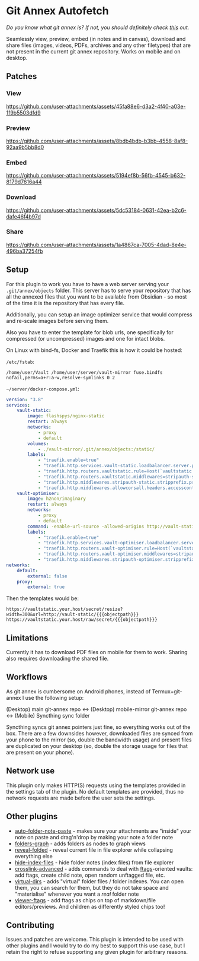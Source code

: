 # Git Annex Autofetch

_Do you know what git annex is? If not, you should definitely check [this](https://github.com/d7sd6u/obsidian-lazy-cached-vault-load?tab=readme-ov-file#wait-a-minute-what-are-folderindex-notes-what-are-ftags-what-do-you-mean-annexed) out._

Seamlessly view, preview, embed (in notes and in canvas), download and share files (images, videos, PDFs, archives and any other filetypes) that are not present in the current git annex repository. Works on mobile and on desktop.

## Patches

### View

https://github.com/user-attachments/assets/45fa88e6-d3a2-4f40-a03e-1f9b5503dfd9

### Preview

https://github.com/user-attachments/assets/8bdb4bdb-b3bb-4558-8af8-92aa9b5bb8d0

### Embed

https://github.com/user-attachments/assets/5194ef8b-56fb-4545-b632-8179d7616a44

### Download

https://github.com/user-attachments/assets/5dc53184-0631-42ea-b2c6-dafe46f4b97d

### Share

https://github.com/user-attachments/assets/1a4867ca-7005-4dad-8e4e-496ba37254fb

## Setup

For this plugin to work you have to have a web server serving your `.git/annex/objects` folder. This server has to serve your repository that has all the annexed files that you want to be available from Obsidian - so most of the time it is the repository that has every file.

Additionally, you can setup an image optimizer service that would compress and re-scale images before serving them.

Also you have to enter the template for blob urls, one specifically for compressed (or uncompressed) images and one for intact blobs.

On Linux with bind-fs, Docker and Traefik this is how it could be hosted:

`/etc/fstab`:

```
/home/user/Vault /home/user/server/vault-mirror fuse.bindfs nofail,perms=a+r:a-w,resolve-symlinks 0 2
```

`~/server/docker-compose.yml`:

```yaml
version: "3.8"
services:
    vault-static:
        image: flashspys/nginx-static
        restart: always
        networks:
            - proxy
            - default
        volumes:
            - ./vault-mirror/.git/annex/objects:/static/
        labels:
            - "traefik.enable=true"
            - "traefik.http.services.vault-static.loadbalancer.server.port=80"
            - "traefik.http.routers.vaultstatic.rule=Host(`vaultstatic.your.host`) && PathPrefix(`/raw/secret/`)"
            - "traefik.http.routers.vaultstatic.middlewares=stripauth-static,allowcorsall"
            - "traefik.http.middlewares.stripauth-static.stripprefix.prefixes=/raw/secret"
            - "traefik.http.middlewares.allowcorsall.headers.accesscontrolalloworiginlist=*"
    vault-optimiser:
        image: h2non/imaginary
        restart: always
        networks:
            - proxy
            - default
        command: -enable-url-source -allowed-origins http://vault-static -http-cache-ttl 31556926
        labels:
            - "traefik.enable=true"
            - "traefik.http.services.vault-optimiser.loadbalancer.server.port=9000"
            - "traefik.http.routers.vault-optimiser.rule=Host(`vaultstatic.your.host`) && PathPrefix(`/secret/`)"
            - "traefik.http.routers.vault-optimiser.middlewares=stripauth-optimiser,allowcorsall"
            - "traefik.http.middlewares.stripauth-optimiser.stripprefix.prefixes=/secret"
networks:
    default:
        external: false
    proxy:
        external: true
```

Then the templates would be:

```
https://vaultstatic.your.host/secret/resize?width=300&url=http://vault-static/{{{objectpath}}}
https://vaultstatic.your.host/raw/secret/{{{objectpath}}}
```

## Limitations

Currently it has to download PDF files on mobile for them to work. Sharing also requires downloading the shared file.

## Workflows

As git annex is cumbersome on Android phones, instead of Termux+git-annex I use the following setup:

(Desktop) main git-annex repo <-> (Desktop) mobile-mirror git-annex repo <-> (Mobile) Syncthing sync folder

Syncthing syncs git annex pointers just fine, so everything works out of the box. There are a few downsides however, downloaded files are synced from your phone to the mirror (so, double the bandwidth usage) and present files are duplicated on your desktop (so, double the storage usage for files that are present on your phone).

## Network use

This plugin only makes HTTP(S) requests using the templates provided in the settings tab of the plugin. No default templates are provided, thus no network requests are made before the user sets the settings.

## Other plugins

- [auto-folder-note-paste](https://github.com/d7sd6u/obsidian-auto-folder-note-paste) - makes sure your attachments are "inside" your note on paste and drag'n'drop by making your note a folder note
- [folders-graph](https://github.com/d7sd6u/obsidian-folders-graph) - adds folders as nodes to graph views
- [reveal-folded](https://github.com/d7sd6u/obsidian-reveal-folded) - reveal current file in file explorer while collapsing everything else
- [hide-index-files](https://github.com/d7sd6u/obsidian-hide-index-files) - hide folder notes (index files) from file explorer
- [crosslink-advanced](https://github.com/d7sd6u/obsidian-crosslink-advanced) - adds commands to deal with [ftags](https://github.com/d7sd6u/obsidian-lazy-cached-vault-load?tab=readme-ov-file#wait-a-minute-what-are-folderindex-notes-what-are-ftags-what-do-you-mean-annexed)-oriented vaults: add ftags, create child note, open random unftagged file, etc.
- [virtual-dirs](https://github.com/d7sd6u/obsidian-virtual-dirs) - adds "virtual" folder files / folder indexes. You can open them, you can search for them, but they do not take space and "materialise" whenever you want a _real_ folder note
- [viewer-ftags](https://github.com/d7sd6u/obsidian-viewer-ftags) - add ftags as chips on top of markdown/file editors/previews. And children as differently styled chips too!

## Contributing

Issues and patches are welcome. This plugin is intended to be used with other plugins and I would try to do my best to support this use case, but I retain the right to refuse supporting any given plugin for arbitrary reasons.
